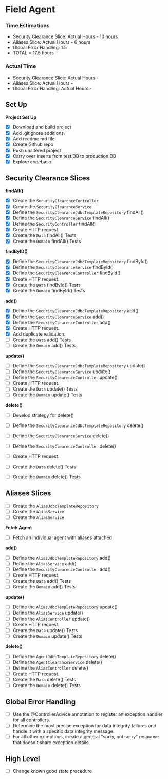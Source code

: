 
# Field Agent


### Time Estimations
* Security Clearance Slice: Actual Hours - 10 hours
* Aliases Slice: Actual Hours - 6 hours
* Global Error Handling: 1.5
* TOTAL = 17.5 hours

### Actual Time
* Security Clearance Slice: Actual Hours - 
* Aliases Slice: Actual Hours -
* Global Error Handling: Actual Hours -


## Set Up

**Project Set Up**

* [x] Download and build project
* [x] Add .gitignore additions
* [x] Add readme.md file
* [x] Create Github repo
* [x] Push unaltered project
* [x] Carry over inserts from test DB to production DB
* [x] Explore codebase

## Security Clearance Slices
**findAll()**
* [x] Create the `SecurityClearenceController`
* [x] Create the `SecurityClearanceService`
* [x] Define the `SecurityClearanceJdbcTemplateRepository` findAll()
* [x] Define the `SecurityClearanceService` findAll()
* [x] Define the `SecurityController` findAll()
* [X] Create HTTP request.
* [x] Create the `Data` findAll() Tests
* [x] Create the `Domain` findAll() Tests

**findByID()**
* [x] Define the `SecurityClearanceJdbcTemplateRepository` findById()
* [x] Define the `SecurityClearanceService` findById()
* [x] Define the `SecurityClearenceController` findById()
* [x] Create HTTP request.
* [x] Create the `Data` findById() Tests
* [x] Create the `Domain` findById() Tests

**add()**
* [x] Define the `SecurityClearanceJdbcTemplateRepository` add()
* [x] Define the `SecurityClearanceService` add()
* [x] Define the `SecurityClearenceController` add()
* [x] Create HTTP request.
* [x] Add duplicate validation.
* [ ] Create the `Data` add() Tests
* [ ] Create the `Domain` add() Tests

**update()**
* [ ] Define the `SecurityClearanceJdbcTemplateRepository` update()
* [ ] Define the `SecurityClearanceService` update()
* [ ] Define the `SecurityClearenceController` update()
* [ ] Create HTTP request.
* [ ] Create the `Data` update() Tests
* [ ] Create the `Domain` update() Tests

**delete()**
* [ ] Develop strategy for delete()
* [ ] Define the `SecurityClearanceJdbcTemplateRepository` delete()
* [ ] Define the `SecurityClearanceService` delete()
* [ ] Define the `SecurityClearenceController` delete()
* [ ] Create HTTP request.
* [ ] Create the `Data` delete() Tests
* [ ] Create the `Domain` delete() Tests



## Aliases Slices
* [ ] Create the `AliasJdbcTemplateRepository`
* [ ] Create the `AliasService`
* [ ] Create the `AliasService`

**Fetch Agent**
* [ ] Fetch an individual agent with aliases attached

**add()**
* [ ] Define the `AliasJdbcTemplateRepository` add()
* [ ] Define the `AliasService` add()
* [ ] Define the `SecurityClearenceController` add()
* [ ] Create HTTP request.
* [ ] Create the `Data` add() Tests
* [ ] Create the `Domain` add() Tests

**update()**
* [ ] Define the `AliasJdbcTemplateRepository` update()
* [ ] Define the `AliasService` update()
* [ ] Define the `AliasController` update()
* [ ] Create HTTP request.
* [ ] Create the `Data` update() Tests
* [ ] Create the `Domain` update() Tests

**delete()**
* [ ] Define the `AgentJdbcTemplateRepository` delete()
* [ ] Define the `AgentClearanceService` delete()
* [ ] Define the `AliasController` delete()
* [ ] Create HTTP request.
* [ ] Create the `Data` delete() Tests
* [ ] Create the `Domain` delete() Tests

## Global Error Handling
* [ ] Use the @ControllerAdvice annotation to register an exception handler for all controllers.
* [ ] Determine the most precise exception for data integrity failures and handle it with a specific data integrity message.
* [ ] For all other exceptions, create a general "sorry, not sorry" response that doesn't share exception details.

## High Level
* [ ] Change known good state procedure